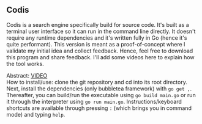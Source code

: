 ## Codis

Codis is a search engine specifically build for source code. It's built as a terminal user interface so it can run in the command line directly. It doesn't require any runtime dependencies and it's written fully in Go (hence it's quite performant). This version is meant as a proof-of-concept where I validate my initial idea and collect feedback. Hence, feel free to download this program and share feedback. I'll add some videos here to explain how the tool works.

Abstract: [VIDEO](https://www.loom.com/share/bed8033b20bd4692b0866f58d84285ec?sid=d9863c27-f677-4556-808c-a8470379b308)  
How to install/use: clone the git repository and cd into its root directory. Next, install the dependencies (only bubbletea framework) with `go get ,`. Thereafter, you can build/run the executable using `go build main.go` or run it through the interpreter using `go run main.go`. Instructions/keyboard shortcuts are available through pressing `:` (which brings you in command mode) and typing `help`.

